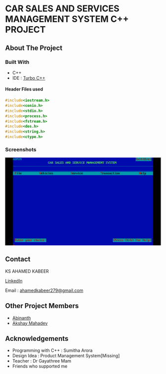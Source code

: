 # CAR SALES AND SERVICES MANAGEMENT SYSTEM C++ PROJECT

## About The Project
### Built With
* C++
* IDE : [Turbo C++](https://developerinsider.co/download-turbo-c-for-windows-7-8-8-1-and-windows-10-32-64-bit-full-screen/)
#### Header Files used
```cpp
#include<iostream.h>
#include<conio.h>
#include<stdio.h>
#include<process.h>
#include<fstream.h>
#include<dos.h>
#include<string.h>
#include<ctype.h>
```
### Screenshots
![Cover](images/Cover.png)

<!-- CONTACT -->
## Contact
KS AHAMED KABEER 

[LinkedIn](https://www.linkedin.com/public-profile/settings?trk=d_flagship3_profile_self_view_public_profile&lipi=urn%3Ali%3Apage%3Ad_flagship3_profile_self_edit_top_card%3B7ENY2z0sTxGYiKpY8NQTag%3D%3D)

Email : ahamedkabeer279@gmail.com

## Other Project Members

* [Abinanth](https://www.instagram.com/abinanth05/)
* [Akshay Mahadev](#)

## Acknowledgements
* Programming with C++ : Sumitha Arora
* Design Idea : Product Management System[Missing]
* Teacher : Dr Gayathree Mam
* Friends who supported me





<!-- MARKDOWN LINKS & IMAGES -->
<!-- https://www.markdownguide.org/basic-syntax/#reference-style-links -->
[contributors-shield]: https://img.shields.io/github/contributors/othneildrew/Best-README-Template.svg?style=for-the-badge
[contributors-url]: https://github.com/othneildrew/Best-README-Template/graphs/contributors
[forks-shield]: https://img.shields.io/github/forks/othneildrew/Best-README-Template.svg?style=for-the-badge
[forks-url]: https://github.com/othneildrew/Best-README-Template/network/members
[stars-shield]: https://img.shields.io/github/stars/othneildrew/Best-README-Template.svg?style=for-the-badge
[stars-url]: https://github.com/othneildrew/Best-README-Template/stargazers
[issues-shield]: https://img.shields.io/github/issues/othneildrew/Best-README-Template.svg?style=for-the-badge
[issues-url]: https://github.com/othneildrew/Best-README-Template/issues
[license-shield]: https://img.shields.io/github/license/othneildrew/Best-README-Template.svg?style=for-the-badge
[license-url]: https://github.com/othneildrew/Best-README-Template/blob/master/LICENSE.txt
[linkedin-shield]: https://img.shields.io/badge/-LinkedIn-black.svg?style=for-the-badge&logo=linkedin&colorB=555
[linkedin-url]: https://linkedin.com/in/othneildrew
[product-screenshot]: images/screenshot.png
